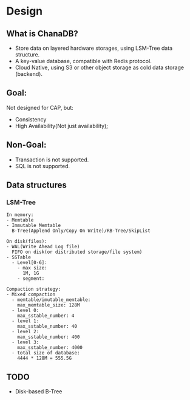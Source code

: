 # Design

## What is ChanaDB?
   - Store data on layered hardware storages, using LSM-Tree data structure.
   - A key-value database, compatible with Redis protocol.
   - Cloud Native, using S3 or other object storage as cold data storage (backend).
 
## Goal:
   Not designed for CAP, but:
   - Consistency
   - High Availability(Not just availability);

## Non-Goal:
   - Transaction is not supported.
   - SQL is not supported.

## Data structures

### LSM-Tree
    In memory:
    - Memtable 
    - Immutable Memtable 
      B-Tree(Applend Only/Copy On Write)/RB-Tree/SkipList

    On disk(files):
    - WAL(Write Ahead Log file) 
      FIFO on disk(or distributed storage/file system)
    - SSTable
      - Level[0-6]:
        - max size:
          1M, 1G
        - segment:

    Compaction strategy:
    - Mixed compaction
      - memtable/imutable_memtable:
        max_memtable_size: 128M
      - level 0:
        max_sstable_number: 4 
      - level 1:
        max_sstable_number: 40 
      - level 2:
        max_sstable_number: 400 
      - level 3:
        max_sstable_number: 4000 
      - total size of database:
        4444 * 128M = 555.5G


## TODO
   - Disk-based B-Tree
